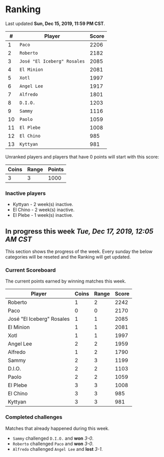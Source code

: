 # Ranking

Last updated **Sun, Dec 15, 2019, 11:59 PM CST**.

|#|Player|Score|
|-|------|-----|
|1|`Paco`|2206|
|2|`Roberto`|2182|
|3|`José "El Iceberg" Rosales`|2085|
|4|`El Minion`|2081|
|5|`Xotl`|1997|
|6|`Angel Lee`|1917|
|7|`Alfredo`|1801|
|8|`D.I.O.`|1203|
|9|`Sammy`|1116|
|10|`Paolo`|1059|
|11|`El Plebe`|1008|
|12|`El Chino`|985|
|13|`Kyttyan`|981|

Unranked players and players that have 0 points will start with this score:

|Coins|Range|Points|
|-----|-----|------|
|3|3|1000|

### Inactive players
* Kyttyan - 2 week(s) inactive.
* El Chino - 2 week(s) inactive.
* El Plebe - 1 week(s) inactive.

## In progress this week *Tue, Dec 17, 2019, 12:05 AM CST*
This section shows the progress of the week. Every sunday the below categories will be reseted and the Ranking will get updated.

### Current Scoreboard
The current points earned by winning matches this week.

|Player|Coins|Range|Score|
|------|-----|-----|-----|
|Roberto|1|2|2242|
|Paco|0|0|2170|
|José "El Iceberg" Rosales|1|1|2085|
|El Minion|1|1|2081|
|Xotl|1|1|1997|
|Angel Lee|2|2|1959|
|Alfredo|1|2|1790|
|Sammy|2|3|1199|
|D.I.O.|2|2|1103|
|Paolo|2|2|1059|
|El Plebe|3|3|1008|
|El Chino|3|3|985|
|Kyttyan|3|3|981|

### Completed challenges
Matches that already happened during this week.

* `Sammy` challenged `D.I.O.` and **won** *3-0*.
* `Roberto` challenged `Paco` and **won** *3-0*.
* `Alfredo` challenged `Angel Lee` and **lost** *3-1*.
